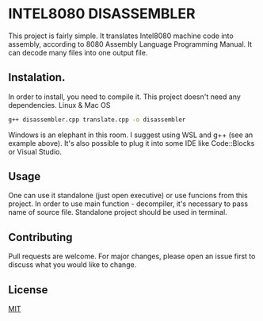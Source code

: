 # INTEL8080 DISASSEMBLER

This project is fairly simple. It translates Intel8080 machine code into assembly, according to 8080 Assembly Language Programming Manual. It can decode many files into one output file.

## Instalation.

In order to install, you need to compile it. This project doesn't need any dependencies. 
Linux & Mac OS
```bash
g++ disassembler.cpp translate.cpp -o disassembler
``` 
Windows is an elephant in this room. I suggest using WSL and g++ (see an example above). It's also possible to plug it into some IDE like Code::Blocks or Visual Studio.

## Usage

One can use it standalone (just open executive) or use funcions from this project. In order to use main function - decompiler, it's necessary to pass name of source file. Standalone project should be used in terminal.

## Contributing

Pull requests are welcome. For major changes, please open an issue first
to discuss what you would like to change.

## License

[MIT](https://choosealicense.com/licenses/mit/)
